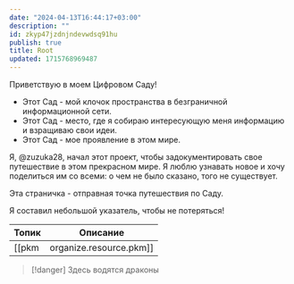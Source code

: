 ```yaml
---
date: "2024-04-13T16:44:17+03:00"
description: ""
id: zkyp47jzdnjndevwdsq91hu
publish: true
title: Root
updated: 1715768969487
---
```


Приветствую в моем Цифровом Саду!

- Этот Сад - мой клочок пространства в безграничной информационной сети.
- Этот Сад - место, где я собираю интересующую меня информацию и взращиваю свои идеи.
- Этот Сад - мое проявление в этом мире.

Я, @zuzuka28, начал этот проект, чтобы задокументировать свое путешествие в этом прекрасном мире.
Я люблю узнавать новое и хочу поделиться им со всеми: о чем не было сказано, того не существует.

Эта страничка - отправная точка путешествия по Саду.

Я составил небольшой указатель, чтобы не потеряться!

| Топик                     | Описание                                                  |
| ------------------------- | --------------------------------------------------------- |
| [[pkm|organize.resource.pkm]] | О Саде: как выращивать, как ухаживать, как собирать плоды |

> [!danger] Здесь водятся драконы
